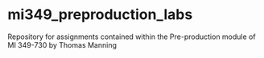 # mi349_preproduction_labs
Repository for assignments contained within the Pre-production module of MI 349-730 by Thomas Manning
